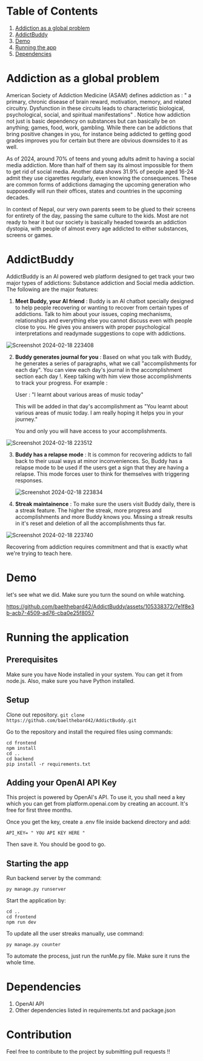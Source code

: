 # Table of Contents 

 1. [Addiction as a global problem](#addiction-as-a-global-problem)
 2. [AddictBuddy](#addictbuddy)
 3. [Demo](#demo)
 4. [Running the app](#running-the-application)
 5. [Dependencies](#dependencies)




# Addiction as a global problem

American Society of Addiction Medicine (ASAM) defines addiction as : " a primary, chronic disease of brain reward, motivation, memory, and related circuitry. Dysfunction in these circuits leads to characteristic biological, psychological, social, and spiritual manifestations"
. Notice how addiction not just is basic dependency on substances but can basically be on anything; games, food, work, gambling. While there can be addictions that bring positive changes in you, for instance
being addicted to getting good grades improves you for certain but there are obvious downsides to it as well.

As of 2024, around 70% of teens and young adults admit to having a social media addiction. More than half of them say its almost impossible for them to get rid of social media. Another data shows 31.9% of people aged 16-24
admit they use cigarettes regularly, even knowing the consequences. These are common forms of addictions damaging the upcoming generation who supposedly will run their offices, states and countries in the upcoming decades.

In context of Nepal, our very own parents seem to be glued to their screens for entirety of the day, passing the same culture to the kids. Most are not ready to hear it but our society is basically headed towards an addiction dystopia,
with people of almost every age addicted to either substances, screens or games.


# AddictBuddy

AddictBuddy is an AI powered web platform designed to get track your two major types of addictions: Substance addiction and Social media addiction. The following are the major features:

1. **Meet Buddy, your AI friend** : Buddy is an AI chatbot specially designed to help people recovering or wanting to recover from certain types of addictions. Talk to him about your issues, coping mechanisms,
   relationships and everything else you cannot discuss even with people close to you. He gives you answers with proper psychological interpretations and readymade suggestions to cope with addictions.
   
![Screenshot 2024-02-18 223408](https://github.com/baelthebard42/AddictBuddy/assets/105338372/9cedba25-48ad-4615-a082-0ef74b973a81)


2. **Buddy generates journal for you** : Based on what you talk with Buddy, he generates a series of paragraphs, what we call "accomplishments for each day". You can view each day's journal in the accomplishment section each day !. Keep talking
   with him view those accomplishments to track your progress. For example :

   User : "I learnt about various areas of music today"

   This will be added in that day's accomplishment as "You learnt about various areas of music today. I am really hoping it helps you in your journey."

    You and only you will have access to your accomplishments.
   
![Screenshot 2024-02-18 223512](https://github.com/baelthebard42/AddictBuddy/assets/105338372/407efb1b-42c3-4d24-b70b-88a7e78c3c97)


3. **Buddy has a relapse mode** : It is common for recovering addicts to fall back to their usual ways at minor inconveniences. So, Buddy has a relapse mode to be used if the users get a sign that they are having a relapse. This mode forces user to think for themselves with triggering responses.

   ![Screenshot 2024-02-18 223834](https://github.com/baelthebard42/AddictBuddy/assets/105338372/ec8c7963-5ad2-498a-9821-90174bbb6ea5)



4. **Streak maintainence** : To make sure the users visit Buddy daily, there is a streak feature. The higher the streak, more progress and accomplishments and more Buddy knows you. Missing a streak results in it's
   reset and deletion of all the accomplishments thus far.

   
  ![Screenshot 2024-02-18 223740](https://github.com/baelthebard42/AddictBuddy/assets/105338372/37423702-9763-471f-8291-4a7391e84f9e)


Recovering from addiction requires commitment and that is exactly what we're trying to teach here.




# Demo

let's see what we did. Make sure you turn the sound on while watching. 


https://github.com/baelthebard42/AddictBuddy/assets/105338372/7e1f8e3b-acb7-4509-ad76-cba0e25f8057






# Running the application

## Prerequisites

Make sure you have Node installed in your system. You can get it from node.js. Also, make sure you have Python installed. 

## Setup


 Clone out repository.
`git clone https://github.com/baelthebard42/AddictBuddy.git`

Go to the repository and install the required files using commands:




```
cd frontend
npm install
cd ..
cd backend
pip install -r requirements.txt
```

## Adding your OpenAI API Key

This project is powered by OpenAI's API. To use it, you shall need a key which you can get from platform.openai.com by creating an account. It's free for first three months.

Once you get the key, create a .env file inside backend directory and add:

`API_KEY= " YOU API KEY HERE "`

Then save it. You should be good to go.

## Starting the app
Run backend server by the command:

```
py manage.py runserver
```

Start the application by:

```
cd ..
cd frontend
npm run dev
```

To update all the user streaks manually, use command:

`py manage.py counter`

To automate the process, just run the runMe.py file. Make sure it runs the whole time.

# Dependencies

1. OpenAI API
2. Other dependencies listed in requirements.txt and package.json

# Contribution

Feel free to contribute to the project by submitting pull requests !!


